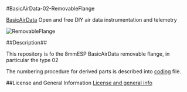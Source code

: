 #BasicAirData-02-RemovableFlange

[BasicAirData](http://www.basicairdata.eu) Open and free DIY air data instrumentation and telemetry

![RemovableFlange](https://cloud.githubusercontent.com/assets/7497614/7476768/091173e8-f350-11e4-989b-46ab41a8706a.JPG)

##Description##

This repository is fo the 8mmESP BasicAirData removable flange, in particular the type 02

The numbering procedure for derived parts is described into [coding](https://github.com/BasicAirData/02-RemovableFlange/blob/master/CODING) file.

##License and General Information
[License and general info](https://github.com/BasicAirData/Document-Templates/blob/master/general-info.md)
